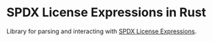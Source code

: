 <!--
SPDX-FileCopyrightText: 2022 HH Partners

SPDX-License-Identifier: MIT
-->

# SPDX License Expressions in Rust

Library for parsing and interacting with [SPDX License Expressions][spdx-expression].

[spdx-expression]: https://spdx.github.io/spdx-spec/SPDX-license-expressions/
